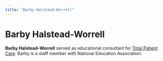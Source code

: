 ```yaml
---
title: "Barby Halstead-Worrell"
---
```


# Barby Halstead-Worrell

**Barby Halstead-Worrell** served as educational consultant for <a href="/videos/total%5C_patient%5C_care">Total Patient Care</a>. Barby is a staff member with National Education Association.
